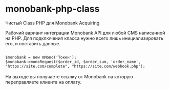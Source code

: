# monobank-php-class
Чистый Class PHP для Monobank Acquiring

Рабочий вариант интеграции Monobank API для любой CMS написанной на PHP.
Для подключения класса нужно всего лишь инициализировать его, и поставить данные.

<code>
$monobank = new mMono('Токен');
$monobank->monoRequest($order_id, $order_sum, 'order_name', "https://site.com/complete", "https://site.com/webhook.php");
</code>
<br />
На выходе вы получаете ссылку от Monobank на которую переправляете клиента на оплату. 
